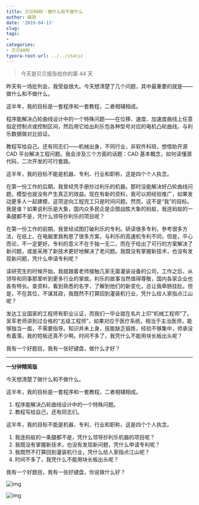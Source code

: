 ```yaml
---
title: 贝贝60秒：做什么和不做什么
author: 曲政
date: '2019-04-13'
slug: 
tags:
- 
categories:
- 贝贝60秒
typora-root-url: ../../static
---
```


>   今天是贝贝报告给你的第 44 天

昨天有一场批判会，我受益很大。今天想清楚了几个问题，其中最重要的就是——做什么和不做什么。

这半年，我的目标是一套程序和一套教程，二者相辅相成。

程序能解决凸轮曲线设计中的一个特殊问题——在位移、速度、加速度曲线上任意指定控制点或控制区间，然后用它给出利乐包各种型号对应的电机凸轮曲线，与利乐数据做对比验证。

教程写给自己，还有同志们——机械出身，不同行业，非软件科班，想借助开源 CAD 平台解决工程问题。我会涉及三个方面的话题：CAD 基本概念，如何读懂源代码，二次开发的可行套路。

这半年，我的目标不能是机器、专利、行业和职称，这是四个个人执念。

在第一份工作的后期，我曾经凭手册抄过利乐的机器。那时没能解决好凸轮曲线问题，模型也就没有产生真正的效益。现在有新的资料，我可以把经验推广，如果发动更多人一起建模，这项逆向工程完工只是时间问题。然而，这不是“我”的目标。我是谁？如果说利乐是大象，国内众多民企是企图战胜大象的蚂蚁，我连蚂蚁的一条腿都不是，凭什么领导抄利乐的项目呢？

在第一份工作的前期，我曾经试图打破利乐的专利。研读很多专利，参考很多方法，在纸上、在电脑里我构思了很多方案，与利乐的高速机专利不同，但是，平心而论，不一定更好。专利的意义不在于独一无二，而在于给出了可行的方案解决了新问题，或是采用了新技术更好地解决了老问题。我既没有掌握新技术，也没有发现新问题，凭什么申请专利呢？

读研究生的时候开始，我就跟着老师接触几家无菌灌装设备的公司，工作之后，从领导和同事那里听到更多行业的掌故。利乐的故事当然值得尊敬，国内各家企业也各有特长。查资料，看到熟悉的名字，了解到他们的新变化，总让我牵肠挂肚。但是，不在其位，不谋其政，我既然不打算回到灌装机行业，凭什么给人家指点江山呢？

发达工业国家的工程师有职业认证，而我们一毕业就在名片上印“机械工程师”了。吴军老师讲到过合格的“五级工程师”，如果对应于医疗系统，相当于主治医师，能够独当一面，不需要指导。知识并未上身，技能缺乏锻炼，经验不够集中，师承没有着落，我的短板还真不少啊。时间不多了，我凭什么不能用块长板出头呢？

我有一个好题目，我有一张好键盘，做什么才好？



------

**一分钟精简版**

今天想清楚了做什么和不做什么。

这半年，我的目标是一套程序和一套教程，二者相辅相成。

1.  程序能解决凸轮曲线设计中的一个特殊问题。
2.  教程写给自己，还有同志们。

这半年，我的目标不能是机器、专利、行业和职称，这是四个个人执念。

1.  我连蚂蚁的一条腿都不是，凭什么领导抄利乐机器的项目呢？
2.  我既没有掌握新技术，也没有发现新问题，凭什么申请专利呢？
3.  我既然不打算回到灌装机行业，凭什么给人家指点江山呢？
4.  时间不多了，我凭什么不能用块长板出头呢？

我有一个好题目，我有一张好键盘，你说做什么好？

![img](/images/2012-04-12-%E8%B4%9D%E8%B4%9D60%E7%A7%92%EF%BC%9A%E5%81%9A%E4%BB%80%E4%B9%88%E5%92%8C%E4%B8%8D%E5%81%9A%E4%BB%80%E4%B9%88/640-20200416154114576.jpeg)

![img](/images/2012-04-12-%E8%B4%9D%E8%B4%9D60%E7%A7%92%EF%BC%9A%E5%81%9A%E4%BB%80%E4%B9%88%E5%92%8C%E4%B8%8D%E5%81%9A%E4%BB%80%E4%B9%88/640-20200416154114660.jpeg)
